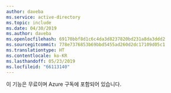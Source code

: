 ```yaml
---
author: daveba
ms.service: active-directory
ms.topic: include
ms.date: 04/30/2019
ms.author: daveba
ms.openlocfilehash: 69170bbf8d1c6c4da3d8237820bd231a8da3ddd2
ms.sourcegitcommit: 778e7376853b69bbd5455ad260d2dc17109d05c1
ms.translationtype: HT
ms.contentlocale: ko-KR
ms.lasthandoff: 05/23/2019
ms.locfileid: "66113140"
---
```

이 기능은 무료이며 Azure 구독에 포함되어 있습니다.